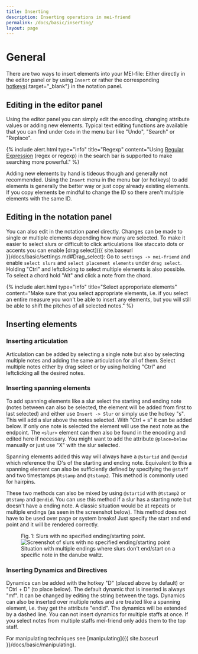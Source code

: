 ```yaml
---
title: Inserting
description: Inserting operations in mei-friend
permalink: /docs/basic/inserting/
layout: page
---
```

# General

There are two ways to insert elements into your MEI-file: Either directly in the editor panel or by using `Insert` or rather the corresponding [hotkeys](https://repo.mdw.ac.at/mei-friend/help){:target="_blank"} in the notation panel.

## Editing in the editor panel

Using the editor panel you can simply edit the encoding, changing attribute values or adding new elements. Typical text editing functions are available that you can find under `Code` in the menu bar like "Undo", "Search" or "Replace".

{% include alert.html type="info" title="Regexp" content="Using <a href='https://en.wikipedia.org/wiki/Regular_expression'>Regular Expression</a> (regex or regexp) in the search bar is supported  to make searching more powerful." %}

Adding new elements by hand is tideous though and generally not recommended. Using the `Insert` menu in the menu bar (or hotkeys) to add elements is generally the better way or just copy already existing elements. If you copy elements be mindful to change the ID so there aren't multiple elements with the same ID.

## Editing in the notation panel

You can also edit in the notation panel directly. Changes can be made to single or multiple elements depending how many are selected. To make it easier to select slurs or difficult to click articulations like staccato dots or accents you can enable [drag select]({{ site.baseurl }}/docs/basic/settings.md#Drag_select): Go to `settings -> mei-friend` and enable `select slurs` and `select placement elements` under `drag select`. Holding "Ctrl" and leftclicking to select multiple elements is also possible. To select a chord hold "Alt" and click a note from the chord. 

{% include alert.html type="info" title="Select approporiate elements" content="Make sure that you select appropriate elements, i.e. if you select an entire measure you won't be able to insert any elements, but you will still be able to shift the pitches of all selected notes." %}

## Inserting elements

### Inserting articulation

Articulation can be added by selecting a single note but also by selecting multiple notes and adding the same articulation for all of them. Select multiple notes either by drag select or by using holding "Ctrl" and leftclicking all the desired notes.

### Inserting spanning elements

To add spanning elements like a slur select the starting and ending note (notes between can also be selected, the element will be added from first to last selected) and either use `Insert -> Slur` or simply use the hotkey "s". This will add a slur above the notes selected. With "Ctrl + s" it can be added below. If only one note is selected the element will use the next note as the endpoint. The `<slur>` element can then also be found in the encoding and edited here if necessary. You might want to add the attribute `@place=below` manually or just use "X" with the slur selected.

Spanning elements added this way will always have a `@startid` and `@endid` which reference the ID's of the starting and ending note. Equivalent to this a spanning element can also be sufficiently defined by specifying the `@staff` and two timestamps `@tstamp` and `@tstamp2`. This method is commonly used for hairpins.

These two methods can also be mixed by using `@startid` with `@tstamp2` or `@tstamp` and `@endid`. You can use this method if a slur has a starting note but doesn't have a ending note. A classic situation would be at repeats or multiple endings (as seen in the screenshot below). This method does not have to be used over page or system breaks! Just specify the start and end point and it will be rendered correctly.

<figure class="figure">
    <div class="figure-title">Fig.&thinsp;1: Slurs with no specified ending/starting point.</div>
        <img class="figure-img" src="{{ site.baseurl }}/assets/img/inserting/spanning.PNG" 
            alt="Screenshot of slurs with no specified ending/starting point" />
    <figcaption class="figure-caption">Situation with multiple endings where slurs don't end/start on a specific note in the danube waltz.</figcaption>
</figure>

### Inserting Dynamics and Directives

Dynamics can be added with the hotkey "D" (placed above by default) or "Ctrl + D" (to place below). The default dynamic that is inserted is always "mf". It can be changed by editing the string between the tags. Dynamics can also be inserted over multiple notes and are treated like a spanning element, i.e. they get the attribute "endid". The dynamics will be extended by a dashed line.
You can not insert dynamics for multiple staffs at once. If you select notes from multiple staffs mei-friend only adds them to the top staff.

For manipulating techniques see [manipulating]({{ site.baseurl }}/docs/basic/manipulating).
